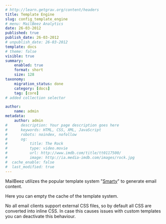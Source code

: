 ```yaml
---
# http://learn.getgrav.org/content/headers
title: Template Engine
slug: config_template_engine
# menu: MailBeez Analytics
date: 26-03-2012
published: true
publish_date: 26-03-2012
# unpublish_date: 26-03-2012
template: docs
# theme: false
visible: true
summary:
    enabled: true
    format: short
    size: 128
taxonomy:
    migration_status: done
    category: [docs]
    tag: [core]
# added collection selector

author:
    name: admin
metadata:
    author: admin
#      description: Your page description goes here
#      keywords: HTML, CSS, XML, JavaScript
#      robots: noindex, nofollow
#      og:
#          title: The Rock
#          type: video.movie
#          url: http://www.imdb.com/title/tt0117500/
#          image: http://ia.media-imdb.com/images/rock.jpg
#  cache_enable: false
#  last_modified: true
---
```


MailBeez utilizes the popular template system "[Smarty](http://smarty.net)" to generate email content.

Here you can empty the cache of the template system.

No all email clients support external CSS files, so by default all CSS are converted into inline CSS. In case this causes issues with custom templates you can deactivate this behaviour.